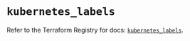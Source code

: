 # `kubernetes_labels`

Refer to the Terraform Registry for docs: [`kubernetes_labels`](https://registry.terraform.io/providers/hashicorp/kubernetes/2.32.0/docs/resources/labels).
